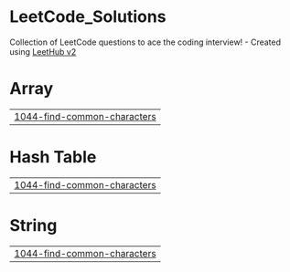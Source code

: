 # LeetCode_Solutions
Collection of LeetCode questions to ace the coding interview! - Created using [LeetHub v2](https://github.com/arunbhardwaj/LeetHub-2.0)


# Array
|  |
| ------- |
| [1044-find-common-characters](https://github.com/Navoren/LeetCode_Solutions/tree/master/1044-find-common-characters) |
# Hash Table
|  |
| ------- |
| [1044-find-common-characters](https://github.com/Navoren/LeetCode_Solutions/tree/master/1044-find-common-characters) |
# String
|  |
| ------- |
| [1044-find-common-characters](https://github.com/Navoren/LeetCode_Solutions/tree/master/1044-find-common-characters) |